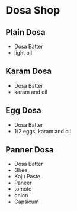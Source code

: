 # Dosa Shop

## Plain Dosa
* Dosa Batter
* light oil

## Karam Dosa
* Dosa Batter
* karam and oil

## Egg Dosa
* Dosa Batter
* 1/2 eggs, karam and oil

## Panner Dosa
* Dosa Batter
* Ghee
* Kaju Paste
* Paneer
* tomoto
* onion
* Capsicum